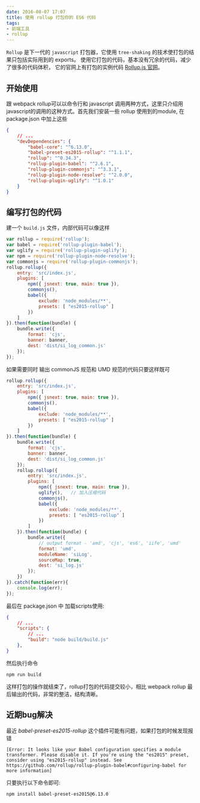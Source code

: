```yaml
---
date: 2016-08-07 17:07
title: 使用 rollup 打包你的 ES6 代码
tags: 
- 前端工具 
- rollup
---
```


`Rollup` 是下一代的 `javascript` 打包器，它使用 `tree-shaking` 的技术使打包的结果只包括实际用到的 exports。 使用它打包的代码，基本没有冗余的代码，减少了很多的代码体积， 它的官网上有打包的实例代码 [Rollup.js 官网](http://rollupjs.org/)。
<!--more-->
## 开始使用
跟 webpack rollup可以以命令行和 javascript 调用两种方式，这里只介绍用javascript的调用的这种方式。首先我们安装一些 rollup 使用到的module, 在 package.json 中加上这些

```json
{
    // ...
    "devDependencies": {
        "babel-core": "^6.13.0",
        "babel-preset-es2015-rollup": "^1.1.1",
        "rollup": "^0.34.3",
        "rollup-plugin-babel": "^2.6.1",
        "rollup-plugin-commonjs": "^3.3.1",
        "rollup-plugin-node-resolve": "^2.0.0",
        "rollup-plugin-uglify": "^1.0.1"
    }
}
```

## 编写打包的代码

建一个 `build.js` 文件，内部代码可以像这样

```javascript
var rollup = require('rollup');
var babel = require('rollup-plugin-babel');
var uglify = require('rollup-plugin-uglify');
var npm = require('rollup-plugin-node-resolve');
var commonjs = require('rollup-plugin-commonjs');
rollup.rollup({
    entry: 'src/index.js',
    plugins: [
        npm({ jsnext: true, main: true }),
        commonjs(),
        babel({
            exclude: 'node_modules/**',
            presets: [ "es2015-rollup" ]
        })
    ]
}).then(function(bundle) {
    bundle.write({
        format: 'cjs',
        banner: banner,
        dest: 'dist/si_log_common.js'
    });
});
```

如果需要同时 输出 commonJS 规范和 UMD 规范的代码只要这样既可

```javascript
rollup.rollup({
    entry: 'src/index.js',
    plugins: [
        npm({ jsnext: true, main: true }),
        commonjs(),
        babel({
            exclude: 'node_modules/**',
            presets: [ "es2015-rollup" ]
        })
    ]
}).then(function(bundle) {
    bundle.write({
        format: 'cjs',
        banner: banner,
        dest: 'dist/si_log_common.js'
    });
    rollup.rollup({
        entry: 'src/index.js',
        plugins: [
            npm({ jsnext: true, main: true }),
            uglify(),   // 加入压缩代码
            commonjs(),
            babel({
                exclude: 'node_modules/**',
                presets: [ "es2015-rollup" ]
            })
        ]
    }).then(function(bundle) {
        bundle.write({
            // output format - 'amd', 'cjs', 'es6', 'iife', 'umd'
            format: 'umd',
            moduleName: 'siLog',
            sourceMap: true,
            dest: 'si_log.js'
        });
    })
}).catch(function(err){
    console.log(err);
});

```

最后在 package.json 中 加载scripts使用:

```json
{
    // ...
    "scripts": {
        // ...
        "build": "node build/build.js"
    },
}
```

然后执行命令

```shell
npm run build
```

这样打包的操作就结束了，rollup打包的代码提交较小，相比 webpack rollup 最后输出的代码，非常的整洁，结构清晰。

## 近期bug解决
最近 *babel-preset-es2015-rollup* 这个插件可能有问题，如果打包的时候发现报错

```
[Error: It looks like your Babel configuration specifies a module transformer. Please disable it. If you're using the "es2015" preset, consider using "es2015-rollup" instead. See https://github.com/rollup/rollup-plugin-babel#configuring-babel for more information]
```

只要执行以下命令即可:

```
npm install babel-preset-es2015@6.13.0
```

